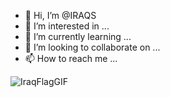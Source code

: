 - 👋 Hi, I’m @IRAQS
- 👀 I’m interested in ...
- 🌱 I’m currently learning ...
- 💞️ I’m looking to collaborate on ...
- 📫 How to reach me ...

<!---
IRAQS/IRAQS is a ✨ special ✨ repository because its `README.md` (this file) appears on your GitHub profile.
You can click the Preview link to take a look at your changes.
--->
![IraqFlagGIF](https://user-images.githubusercontent.com/115147755/194679459-8d1a57c8-728b-4794-9d73-9aa933ad992c.gif)

